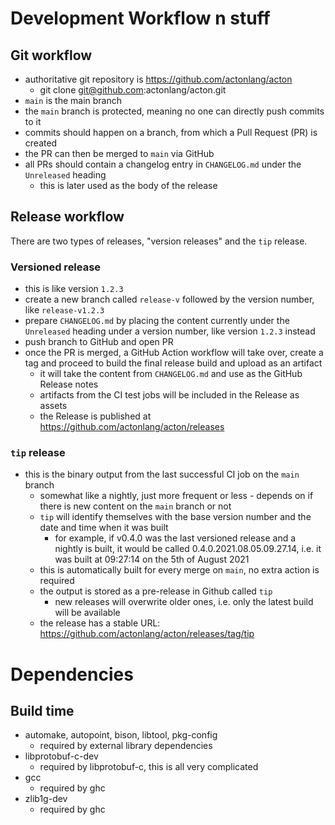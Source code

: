 # Development Workflow n stuff


## Git workflow

- authoritative git repository is https://github.com/actonlang/acton
  - git clone git@github.com:actonlang/acton.git
- `main` is the main branch
- the `main` branch is protected, meaning no one can directly push commits to it
- commits should happen on a branch, from which a Pull Request (PR) is created
- the PR can then be merged to `main` via GitHub
- all PRs should contain a changelog entry in `CHANGELOG.md` under the
  `Unreleased` heading
  - this is later used as the body of the release

## Release workflow

There are two types of releases, "version releases" and the `tip` release.

### Versioned release
- this is like version `1.2.3`
- create a new branch called `release-v` followed by the version number, like
  `release-v1.2.3`
- prepare `CHANGELOG.md` by placing the content currently under the `Unreleased`
  heading under a version number, like version `1.2.3` instead
- push branch to GitHub and open PR
- once the PR is merged, a GitHub Action workflow will take over, create a tag
  and proceed to build the final release build and upload as an artifact
  - it will take the content from `CHANGELOG.md` and use as the GitHub Release
    notes
  - artifacts from the CI test jobs will be included in the Release as assets
  - the Release is published at https://github.com/actonlang/acton/releases

### `tip` release
- this is the binary output from the last successful CI job on the `main`
  branch
  - somewhat like a nightly, just more frequent or less - depends on if there is
    new content on the `main` branch or not
  - `tip` will identify themselves with the base version number and the date
    and time when it was built
    - for example, if v0.4.0 was the last versioned release and a nightly is
      built, it would be called 0.4.0.2021.08.05.09.27.14, i.e. it was built at
      09:27:14 on the 5th of August 2021
  - this is automatically built for every merge on `main`, no extra action is
    required
  - the output is stored as a pre-release in Github called `tip`
    - new releases will overwrite older ones, i.e. only the latest build will be
      available
  - the release has a stable URL:
    https://github.com/actonlang/acton/releases/tag/tip


# Dependencies

## Build time
- automake, autopoint, bison, libtool, pkg-config
  - required by external library dependencies
- libprotobuf-c-dev
  - required by libprotobuf-c, this is all very complicated
- gcc
  - required by ghc
- zlib1g-dev
  - required by ghc
